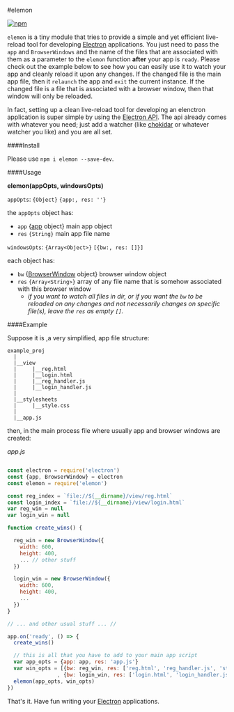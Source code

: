 #elemon

[![npm](https://img.shields.io/npm/v/elemon.svg?maxAge=2592000?style=flat-square)](https://www.npmjs.com/package/elemon)

`elemon` is a tiny module that tries to provide a simple and yet efficient live-reload tool for developing [Electron](https://github.com/electron/electron) applications. You just need to pass the `app` and `BrowserWindows` and the name of the files that are associated with them as a parameter to the `elemon` function **after** your app is `ready`. Please check out the example below to see how you can easily use it to watch your app and cleanly reload it upon any changes. If the changed
file is the main app file, then it `relaunch` the app and `exit` the current instance. If the changed file is a file that is associated with a browser window, then that window will only be reloaded.

In fact, setting up a clean live-reload tool for developing an elenctron application is super simple by using the [Electron API](https://github.com/electron/electron/tree/master/docs). The api already comes with whatever you need; just add a watcher (like [chokidar](https://github.com/paulmillr/chokidar) or whatever watcher you like) and you are all set.

####Install

Please use `npm i elemon --save-dev`.

####Usage

**elemon(appOpts, windowsOpts)**

`appOpts`: `{Object}` `{app:, res: ''}`

the `appOpts` object has:

 * `app` {[app](https://github.com/electron/electron/blob/master/docs/api/app.md) object} main app object
 * `res` `{String}` main app file name

`windowsOpts`: `{Array<Object>}` `[{bw:, res: []}]`

each object has:

 * `bw` {[BrowserWindow](https://github.com/electron/electron/blob/master/docs/api/browser-window.md) object} browser window object
 * `res` `{Array<String>}` array of any file name that is somehow associated with this browser window
   - _if you want to watch all files in dir, or if you want the `bw` to be reloaded on any changes and not necessarily changes on specific file(s), leave the `res` as empty `[]`._

####Example

Suppose it is ,a very simplified, app file structure:

```
example_proj
  |
  |__view
  |     |__reg.html
  |     |__login.html
  |     |__reg_handler.js
  |     |__login_handler.js
  |
  |__stylesheets
  |     |__style.css
  |
  |__app.js

```
then, in the main process file where usually app and browser windows are created:

*app.js*

```js

const electron = require('electron')
const {app, BrowserWindow} = electron
const elemon = require('elemon')

const reg_index = `file://${__dirname}/view/reg.html`
const login_index = `file://${__dirname}/view/login.html`
var reg_win = null
var login_win = null

function create_wins() {

  reg_win = new BrowserWindow({
    width: 600,
    height: 400,
    ... // other stuff
  })

  login_win = new BrowserWindow({
    width: 600,
    height: 400,
    ...
  })
}

// ... and other usual stuff ... //

app.on('ready', () => {
  create_wins()

  // this is all that you have to add to your main app script
  var app_opts = {app: app, res: 'app.js'}
  var win_opts = [{bw: reg_win, res: ['reg.html', 'reg_handler.js', 'style.css']}
                , {bw: login_win, res: ['login.html', 'login_handler.js', 'style.css']}]
  elemon(app_opts, win_opts)
})
```

That's it. Have fun writing your [Electron](https://github.com/electron/electron) applications.

